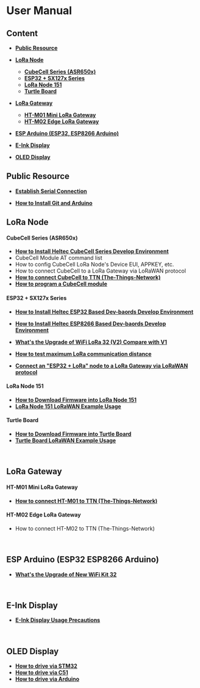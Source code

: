 # User Manual

## Content

- **[Public Resource]()**

- **[LoRa Node](#lora-node)**
  - **[CubeCell Series (ASR650x)](#cubecell-series-asr650x)**
  - **[ESP32 + SX127x Series](#esp32-sx127x-series)**
  - **[LoRa Node 151](#lora-node-151)**
  - **[Turtle Board](#turtle-board)**
  
- **[LoRa Gateway](#lora-gateway)**
  - **[HT-M01 Mini LoRa Gateway](#ht-m01-mini-lora-gateway)**
  - **[HT-M02 Edge LoRa Gateway](#ht-m02-edge-lora-gateway)**
  
- **[ESP Arduino (ESP32, ESP8266 Arduino)](#esp-arduino-esp32-esp8266-arduino)**

- **[E-Ink Display](#e-ink-display)**

- **[OLED Display](#oled-display)**

  

## Public Resource

- **[Establish Serial Connection](en/user_manual/establish_serial_connection)**

- **[How to Install Git and Arduino](en/user_manual/how_to_install_git_and_arduino)**

## LoRa Node

#### CubeCell Series (ASR650x)

- **[How to Install Heltec CubeCell Series Develop Environment](en/user_manual/how_to_install_ASR650x_Arduino)**
- CubeCell Module AT command list
- How to config CubeCell LoRa Node's Device EUI, APPKEY, etc.
- How to connect CubeCell to a LoRa Gateway via LoRaWAN protocol
- **[How to connect CubeCell to TTN (The-Things-Network)](en/user_manual/how_to_connect_cubecell_to_ttn-the-things-network)**
- **[How to program a CubeCell module](en/user_manual/programming_cubecell)**

#### ESP32 + SX127x Series

- **[How to Install Heltec ESP32 Based Dev-baords Develop Environment](en/user_manual/how_to_install_esp32_Arduino)**

- **[How to Install Heltec ESP8266 Based Dev-baords Develop Environment](en/user_manual/how_to_install_esp8266_Arduino)**
- **[What's the Upgrade of WiFi LoRa 32 (V2) Compare with V1](en/user_manual/the_upgrade_of_wifi_lora_32_v2_compare_with_v1)** 
- **[How to test maximum LoRa communication distance](en/user_manual/lora_maximum_communication_distance_test)**
- **[Connect an "ESP32 + LoRa" node to a LoRa Gateway via LoRaWAN protocol](en/user_manual/connect_an_esp32_+_lora_node_to_a_lora_gateway_via_lorawan_protocol)**

#### LoRa Node 151

- **[How to Download Firmware into LoRa Node 151](en/user_manual/how_to_download_firmware_into_lora_node_151)**
- **[LoRa Node 151 LoRaWAN Example Usage](en/user_manual/lora_node_151_lorawan_example_usage)**

#### Turtle Board

- **[How to Download Firmware into Turtle Board](en/user_manual/how_to_download_firmware_into_Turtle_Board)**
- **[Turtle Board LoRaWAN Example Usage](en/user_manual/Turtle_Board_lorawan_example_usage)**

&nbsp;

## LoRa Gateway

#### HT-M01 Mini LoRa Gateway

- **[How to connect HT-M01 to TTN (The-Things-Network)](en/user_manual/how_to_connect_ht-m01_to_ttn-the-things-network)**

#### HT-M02 Edge LoRa Gateway

- How to connect HT-M02 to TTN (The-Things-Network)

&nbsp;

## ESP Arduino (ESP32 ESP8266 Arduino)

- **[What's the Upgrade of New WiFi Kit 32](en/user_manual/the_upgrade_of_new_wifi_kit_32)**

&nbsp;

## E-Ink Display

- **[E-Ink Display Usage Precautions](en/user_manual/eink_display_usage_precautions)**

&nbsp;

## OLED Display

- **[How to drive via STM32](en/user_manual/oled_stm32_usage)**
- **[How to drive via C51](en/user_manual/oled_C51_usage)**
- **[How to drive via Arduino](https://github.com/15883893721/OLED_Arduino.git)**